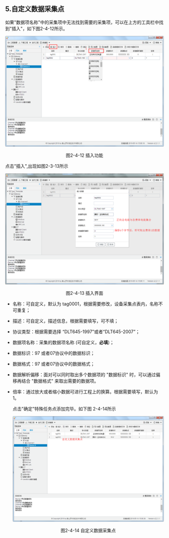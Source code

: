 ## 5.自定义数据采集点

如果"数据项名称"中的采集项中无法找到需要的采集项，可以在上方的工具栏中找到"插入"，如下图2-4-12所示。

![](assets/插入功能.png)

<center>图2-4-12 插入功能</center>

点击"插入",出现如图2-3-13所示

![](assets/插入界面.png)

<center>图2-4-13  插入界面</center>

- 名称：可自定义，默认为  tag0001，根据需要修改，设备采集点表内，名称不可重复；

- 描述：可自定义，描述信息，根据需要填写，可不填；

- 协议类型：根据需要选择 “DLT645-1997”或者“DLT645-2007”；

- 数据项名称：采集的数据项名称 (可自定义，**必填**)；

- 数据标识：97 或者07协议中的数据标识；

- 数据格式：97 或者07协议中的数据格式；

- 数据解析偏移：面对可以同时取出多个数据项的 "数据标识" 时，可以通过偏移再结合 "数据格式" 来取出需要的数据项。

- 倍率：通过放大或者缩小数据可进行工程上的换算。根据需要填写，默认为1。

  点击"确定"特殊任务点添加完毕。如下图 2-4-14所示

  

  ![](assets/特殊任务点.png)

  <center>图2-4-14	自定义数据采集点</center>

  

  

